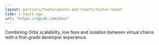 ```yaml
---
layout: partials/footer/posts-and-tweets/footer-tweet
time: 2 hours ago
url: "https://ngrok.com/docs"
---
```


Combining Orbs scalability, low fees and isolation between virtual chains with a first-grade developer experience.
